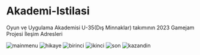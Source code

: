 # Akademi-Istilasi
Oyun ve Uygulama Akademisi U-35(Dış Minnaklar) takımının 2023 Gamejam Projesi
İleşim Adresleri

![mainmenu](https://user-images.githubusercontent.com/91319092/230799784-358ada4b-da4d-4b75-b055-8115a106f0c8.png)
![hikaye](https://user-images.githubusercontent.com/91319092/230799780-4f38ea43-f1c0-4b49-9a8a-7ba695d20ff2.png)
![birinci](https://user-images.githubusercontent.com/91319092/230799779-6c685620-5583-494f-a74e-7a6d6f42a160.png)
![ikinci](https://user-images.githubusercontent.com/91319092/230799782-388e0484-6a88-4f82-95d0-a19c57102709.png)
![son](https://user-images.githubusercontent.com/91319092/230799777-3b7246f4-ed7a-48a3-ac49-38a6dce84142.png)
![kazandin](https://user-images.githubusercontent.com/91319092/230799783-ded7242f-4a8b-405d-9dad-d7914f7bfd32.png)

